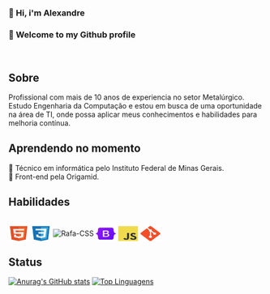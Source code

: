 ### 👋 Hi, i'm Alexandre

### 🎉 Welcome to my Github profile

<br>

## Sobre

<p>
  Profissional com mais de 10 anos de experiencia no setor Metalúrgico.<br>
  Estudo Engenharia da Computação e estou em busca de uma oportunidade na área de TI, onde possa aplicar meus conhecimentos e habilidades para melhoria contínua.
</p>

## Aprendendo no momento

<p>
 📕 Técnico em informática pelo Instituto Federal de Minas Gerais.<br>
 📕 Front-end pela Origamid.
</p>

## Habilidades

<div>
  <br>
  <img align="center" alt="Rafa-HTML" height="30" width="40" src="https://raw.githubusercontent.com/devicons/devicon/master/icons/html5/html5-original.svg" style="max-width:100%;">
  <img align="center" alt="Rafa-CSS" height="30" width="40" src="https://raw.githubusercontent.com/devicons/devicon/master/icons/css3/css3-original.svg" style="max-width:100%;">
  <img align="center" alt="Rafa-CSS" height="30" width="40" src="https://raw.githubusercontent.com/devicons/devicon/master/icons/vue/vue-original.svg" style="max-width:100%;">
  <img align="center" alt="Rafa-React" height="30" width="40" src="https://raw.githubusercontent.com/devicons/devicon/master/icons/bootstrap/bootstrap-original.svg" style="max-width:100%;">
  <img align="center" alt="Rafa-Js" height="30" width="40" src="https://raw.githubusercontent.com/devicons/devicon/master/icons/javascript/javascript-original.svg" style="max-width:100%;">
  <img align="center" alt="Rafa-Csharp" height="30" width="40" src="https://raw.githubusercontent.com/devicons/devicon/master/icons/git/git-original.svg" style="max-width:100%;">
</div>

## Status

[![Anurag's GitHub stats](https://github-readme-stats.vercel.app/api?username=alexandrejuniorc&show_icons=true&theme=algolia)](https://github.com/alexandrejuniorc/github-readme-stats)
[![Top Linguagens](https://github-readme-stats.vercel.app/api/top-langs/?username=alexandrejuniorc&layout=compact&langs_count=7&theme=algolia)](https://github.com/ivanconsalter/github-readme-stats)
